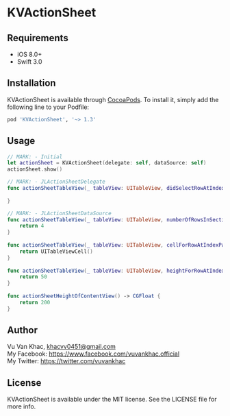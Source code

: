 # KVActionSheet

## Requirements

* iOS 8.0+
* Swift 3.0

## Installation

KVActionSheet is available through [CocoaPods](http://cocoapods.org). To install
it, simply add the following line to your Podfile:

```ruby
pod 'KVActionSheet', '~> 1.3'
```

## Usage
        
```swift
// MARK: - Initial
let actionSheet = KVActionSheet(delegate: self, dataSource: self)
actionSheet.show()
```

```swift
// MARK: - JLActionSheetDelegate
func actionSheetTableView(_ tableView: UITableView, didSelectRowAtIndexPath indexPath: IndexPath) {
    
}
```

```swift
// MARK: - JLActionSheetDataSource
func actionSheetTableView(_ tableView: UITableView, numberOfRowsInSection section: Int) -> Int {
    return 4
}
    
func actionSheetTableView(_ tableView: UITableView, cellForRowAtIndexPath indexPath: IndexPath) -> UITableViewCell {
    return UITableViewCell()
}
    
func actionSheetTableView(_ tableView: UITableView, heightForRowAtIndexPath indexPath: IndexPath) -> CGFloat {
    return 50
}
    
func actionSheetHeightOfContentView() -> CGFloat {
    return 200
}
```

## Author

Vu Van Khac, khacvv0451@gmail.com <br />
My Facebook: https://www.facebook.com/vuvankhac.official  <br />
My Twitter: https://twitter.com/vuvankhac  <br />

## License

KVActionSheet is available under the MIT license. See the LICENSE file for more info.
